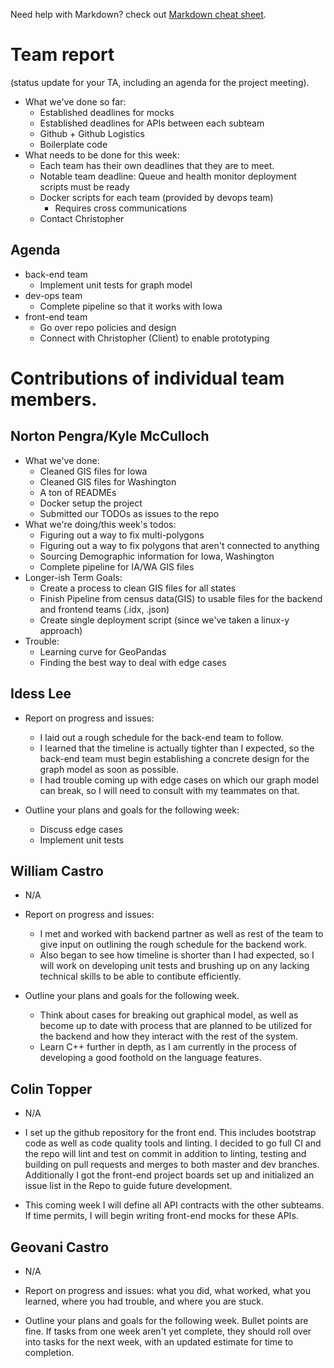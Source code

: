 Need help with Markdown? check out [Markdown cheat sheet](https://github.com/tchapi/markdown-cheatsheet/blob/master/README.md "Markdown cheat sheet").

# Team report #
(status update for your TA, including an agenda for the project meeting).

- What we've done so far:
  - Established deadlines for mocks
  - Established deadlines for APIs between each subteam
  - Github + Github Logistics
  - Boilerplate code
- What needs to be done for this week:
  - Each team has their own deadlines that they are to meet.
  - Notable team deadline: Queue and health monitor deployment scripts must be ready
  - Docker scripts for each team (provided by devops team)
    - Requires cross communications
  - Contact Christopher

## Agenda ##

* back-end team
  * Implement unit tests for graph model
* dev-ops team
  * Complete pipeline so that it works with Iowa
* front-end team
  * Go over repo policies and design
  * Connect with Christopher (Client) to enable prototyping

# Contributions of individual team members. #

## Norton Pengra/Kyle McCulloch ##

* What we've done:
  * Cleaned GIS files for Iowa
  * Cleaned GIS files for Washington
  * A ton of READMEs
  * Docker setup the project
  * Submitted our TODOs as issues to the repo
* What we're doing/this week's todos:
  * Figuring out a way to fix multi-polygons
  * Figuring out a way to fix polygons that aren't connected to anything
  * Sourcing Demographic information for Iowa, Washington
  * Complete pipeline for IA/WA GIS files
* Longer-ish Term Goals:
  * Create a process to clean GIS files for all states
  * Finish Pipeline from census data(GIS) to usable files for the backend and frontend teams (.idx, .json)
  * Create single deployment script (since we've taken a linux-y approach)
* Trouble:
  * Learning curve for GeoPandas
  * Finding the best way to deal with edge cases

## Idess Lee ## 

* Report on progress and issues:
  * I laid out a rough schedule for the back-end team to follow.
  * I learned that the timeline is actually tighter than I expected, so the back-end team must begin establishing a concrete design for the graph model as soon as possible.
  * I had trouble coming up with edge cases on which our graph model can break, so I will need to consult with my teammates on that.

* Outline your plans and goals for the following week:
  * Discuss edge cases
  * Implement unit tests

## William Castro ##

* N/A

* Report on progress and issues: 
  * I met and worked with backend partner as well as rest of the team to give input on outlining the
    rough schedule for the backend work.
  * Also began to see how timeline is shorter than I had expected, so I will work on developing unit tests
    and brushing up on any lacking technical skills to be able to contibute efficiently.

* Outline your plans and goals for the following week.
  * Think about cases for breaking out graphical model, as well as become up to date with process that
    are planned to be utilized for the backend and how they interact with the rest of the system.
  * Learn C++ further in depth, as I am currently in the process of developing a good foothold on the
    language features.

## Colin Topper ##

* N/A

* I set up the github repository for the front end. This includes bootstrap code as well as code quality tools and linting. I decided to go full CI and the repo will lint and test on commit in addition to linting, testing and building on pull requests and merges to both master and dev branches. Additionally I got the front-end project boards set up and initialized an issue list in the Repo to guide future development. 

* This coming week I will define all API contracts with the other subteams. If time permits, I will begin writing front-end mocks for these APIs. 

## Geovani Castro ##

* N/A

* Report on progress and issues: what you did, what worked, what you learned, where you had trouble, and where you are stuck.

* Outline your plans and goals for the following week. Bullet points are fine. If tasks from one week aren't yet complete, they should roll over into tasks for the next week, with an updated estimate for time to completion. 
